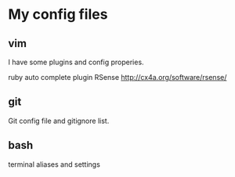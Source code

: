 My config files
=============================================
vim
---------------------------------------------
I have some plugins and config properies.

ruby auto complete plugin
RSense http://cx4a.org/software/rsense/


git
---------------------------------------------
Git config file and gitignore list.

bash
---------------------------------------------
terminal aliases and settings

